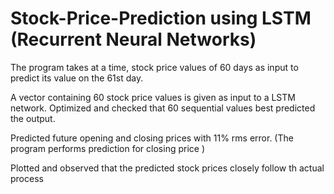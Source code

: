 # Stock-Price-Prediction using LSTM (Recurrent Neural Networks)

The program takes at a time, stock price values of 60 days as input to predict its value on the 61st day.

A vector containing 60 stock price values is given as input to a LSTM network. Optimized and checked that 60 sequential values best predicted the output.

Predicted future opening and closing prices with 11% rms error. (The program performs prediction for closing price )

Plotted and observed that the predicted stock prices closely follow th actual process

